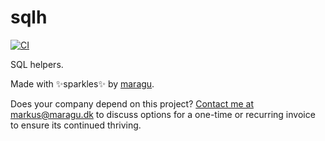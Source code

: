 # sqlh

[![CI](https://github.com/maragudk/sqlh/actions/workflows/ci.yml/badge.svg)](https://github.com/maragudk/sqlh/actions/workflows/ci.yml)

SQL helpers.

Made with ✨sparkles✨ by [maragu](https://www.maragu.dev/).

Does your company depend on this project? [Contact me at markus@maragu.dk](mailto:markus@maragu.dk?Subject=Supporting%20your%20project) to discuss options for a one-time or recurring invoice to ensure its continued thriving.
